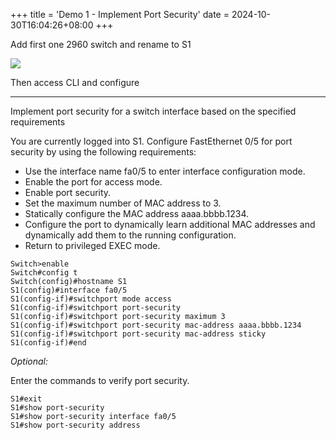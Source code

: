 +++
title = 'Demo 1 - Implement Port Security'
date = 2024-10-30T16:04:26+08:00
+++

Add first one 2960 switch and rename to S1

![](/2ac9bd48-3401-48ba-bcf3-6c8bbbf30546.PNG)

Then access CLI and configure

---

Implement port security for a switch interface based on the specified requirements

You are currently logged into S1. Configure FastEthernet 0/5 for port security by using the following requirements:

- Use the interface name fa0/5 to enter interface configuration mode.
- Enable the port for access mode.
- Enable port security.
- Set the maximum number of MAC address to 3.
- Statically configure the MAC address aaaa.bbbb.1234.
- Configure the port to dynamically learn additional MAC addresses and dynamically add them to the running configuration.
- Return to privileged EXEC mode.

```
Switch>enable
Switch#config t
Switch(config)#hostname S1
S1(config)#interface fa0/5
S1(config-if)#switchport mode access
S1(config-if)#switchport port-security
S1(config-if)#switchport port-security maximum 3
S1(config-if)#switchport port-security mac-address aaaa.bbbb.1234
S1(config-if)#switchport port-security mac-address sticky
S1(config-if)#end
```

*Optional:*

Enter the commands to verify port security.

```
S1#exit
S1#show port-security
S1#show port-security interface fa0/5
S1#show port-security address
```

